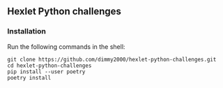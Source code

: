 ## Hexlet Python challenges

### Installation

Run the following commands in the shell:
```commandline
git clone https://github.com/dimmy2000/hexlet-python-challenges.git
cd hexlet-python-challenges
pip install --user poetry
poetry install
```